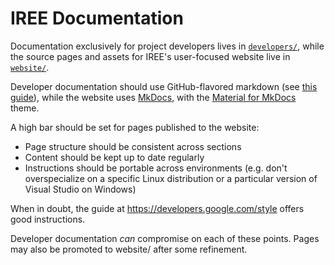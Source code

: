 # IREE Documentation

Documentation exclusively for project developers lives in
[`developers/`](developers/), while the source pages and assets for IREE's
user-focused website live in [`website/`](website/).

Developer documentation should use GitHub-flavored markdown (see
[this guide](https://guides.github.com/features/mastering-markdown/)), while
the website uses [MkDocs](https://www.mkdocs.org/), with the
[Material for MkDocs](https://squidfunk.github.io/mkdocs-material/) theme.

A high bar should be set for pages published to the website:

* Page structure should be consistent across sections
* Content should be kept up to date regularly
* Instructions should be portable across environments (e.g. don't
  overspecialize on a specific Linux distribution or a particular version of
  Visual Studio on Windows)

When in doubt, the guide at https://developers.google.com/style offers good
instructions.

Developer documentation _can_ compromise on each of these points. Pages may
also be promoted to website/ after some refinement.
